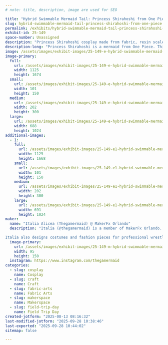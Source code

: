 ```yaml
---
# note: title, description, image are used for SEO

title: "Hybrid Swimmable Mermaid Tail: Princess Shirahoshi from One Piece"
slug: hybrid-swimmable-mermaid-tail-princess-shirahoshi-from-one-piece
permalink: /exhibits/hybrid-swimmable-mermaid-tail-princess-shirahoshi-from-one-piece/
exhibit-id: 25-149
space-number: Unassigned
description: "Princess Shirahoshi cosplay made from fabric, resin scales, and silicone molding techniques."
description-long: "Princess Shirahoshi is a mermaid from One Piece. This cosplay was made to be entirely swimmable using sculpture, silicone molding and casting techniques, over 900 hand sewn resin acrylic scales, scuba neoprene fabric, and an entirely swimmable monofin fluke."
image: /assets/images/exhibit-images/25-149-e-hybrid-swimmable-mermaid-tail-princess-shirahoshi-from-one-piece-img-4875-202x300.jpeg
image-primary: 
  full:
    url: /assets/images/exhibit-images/25-149-e-hybrid-swimmable-mermaid-tail-princess-shirahoshi-from-one-piece-img-4875-full.jpeg
    width: 1125
    height: 1674
  small:
    url: /assets/images/exhibit-images/25-149-e-hybrid-swimmable-mermaid-tail-princess-shirahoshi-from-one-piece-img-4875-101x150.jpeg
    width: 101
    height: 150
  medium:
    url: /assets/images/exhibit-images/25-149-e-hybrid-swimmable-mermaid-tail-princess-shirahoshi-from-one-piece-img-4875-202x300.jpeg
    width: 202
    height: 300
  large:
    url: /assets/images/exhibit-images/25-149-e-hybrid-swimmable-mermaid-tail-princess-shirahoshi-from-one-piece-img-4875-688x1024.jpeg
    width: 688
    height: 1024
additional-images: 
  - 1:
    full:
      url: /assets/images/exhibit-images/25-149-e1-hybrid-swimmable-mermaid-tail-princess-shirahoshi-from-one-piece-img-4877-full.jpeg
      width: 1125
      height: 1668
    small:
      url: /assets/images/exhibit-images/25-149-e1-hybrid-swimmable-mermaid-tail-princess-shirahoshi-from-one-piece-img-4877-101x150.jpeg
      width: 101
      height: 150
    medium:
      url: /assets/images/exhibit-images/25-149-e1-hybrid-swimmable-mermaid-tail-princess-shirahoshi-from-one-piece-img-4877-202x300.jpeg
      width: 202
      height: 300
    large:
      url: /assets/images/exhibit-images/25-149-e1-hybrid-swimmable-mermaid-tail-princess-shirahoshi-from-one-piece-img-4877-691x1024.jpeg
      width: 691
      height: 1024
maker: 
  name: "Italia Alicea (Thegamermaid) @ MakerFx Orlando"
  description: "Italia (@thegamermaid) is a member of MakerFx Orlando. She creates cosplays and fantasy costumes using soft arts, silicone molding and casting, foam smithing techniques, and sculpting with recycled materials and thermoplastics. When she’s not creating personal projects to debut at conventions and competitions, she applies her crafting skills to her occupational therapy practice: teaching pediatric age children and teens to utilize making art as a means of therapy to promote fine motor skills, executive functioning, and sensory development. 

Italia also designs costumes and fashion pieces for professional wrestlers and art exhibits across Florida. You can find her main body of work @thegamermaid or her fashion collection items on @8bitboho."
  image-primary:
    url: /assets/images/exhibit-images/25-149-m-hybrid-swimmable-mermaid-tail-princess-shirahoshi-from-one-piece-img-4737-95x150.jpeg
    width: 95
    height: 150
  instagram: https://www.instagram.com/thegamermaid
categories: 
  - slug: cosplay
    name: Cosplay
  - slug: craft
    name: Craft
  - slug: fabric-arts
    name: Fabric Arts
  - slug: makerspace
    name: Makerspace
  - slug: field-trip-day
    name: Field Trip Day
created-jotform: "2025-08-13 08:16:32"
last-modified-jotform: "2025-09-28 10:38:46"
last-exported: "2025-09-28 10:44:02"
sitemap: false

---
```


